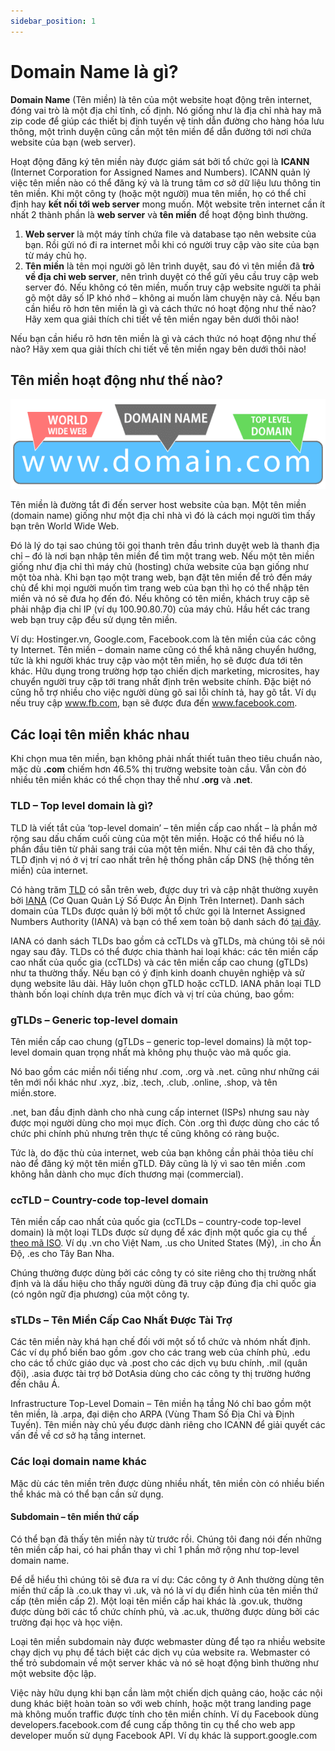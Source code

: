 ```yaml
---
sidebar_position: 1
---
```


# Domain Name là gì?

**Domain Name** (Tên miền) là tên của một website hoạt động trên internet, đóng vai trò là một địa chỉ tĩnh, cố định. Nó giống như là địa chỉ nhà hay mã zip code để giúp các thiết bị định tuyến vệ tinh dẫn đường cho hàng hóa lưu thông, một trình duyện cũng cần một tên miền để dẫn đường tới nơi chứa website của bạn (web server).

Hoạt động đăng ký tên miền này được giám sát bởi tổ chức gọi là **ICANN** (Internet Corporation for Assigned Names and Numbers). ICANN quản lý việc tên miền nào có thể đăng ký và là trung tâm cơ sở dữ liệu lưu thông tin tên miền. Khi một công ty (hoặc một người) mua tên miền, họ có thể chỉ định hay **kết nối tới web server** mong muốn. Một website trên internet cần ít nhất 2 thành phần là **web server** và **tên miền** để hoạt động bình thường.

1. **Web server** là một máy tính chứa file và database tạo nên website của bạn. Rồi gửi nó đi ra internet mỗi khi có người truy cập vào site của bạn từ máy chủ họ.
2. **Tên miền** là tên mọi người gõ lên trình duyệt, sau đó vì tên miền đã **trỏ về địa chỉ web server**, nên trình duyệt có thể gửi yêu cầu truy cập web server đó. Nếu không có tên miền, muốn truy cập website người ta phải gõ một dãy số IP khó nhớ – không ai muốn làm chuyện này cả.
Nếu bạn cần hiểu rõ hơn tên miền là gì và cách thức nó hoạt động như thế nào? Hãy xem qua giải thích chi tiết về tên miền ngay bên dưới thôi nào!

Nếu bạn cần hiểu rõ hơn tên miền là gì và cách thức nó hoạt động như thế nào? Hãy xem qua giải thích chi tiết về tên miền ngay bên dưới thôi nào!

## Tên miền hoạt động như thế nào?
![Cấu trúc tên miền](../assets/images/cau-truc-ten-mien.png)

Tên miền là đường tắt đi đến server host website của bạn. Một tên miền (domain name) giống như một địa chỉ nhà vì đó là cách mọi người tìm thấy bạn trên World Wide Web.

Đó là lý do tại sao chúng tôi gọi thanh trên đầu trình duyệt web là thanh địa chỉ – đó là nơi bạn nhập tên miền để tìm một trang web. Nếu một tên miền giống như địa chỉ thì máy chủ (hosting) chứa website của bạn giống như một tòa nhà. Khi bạn tạo một trang web, bạn đặt tên miền để trỏ đến máy chủ để khi mọi người muốn tìm trang web của bạn thì họ có thể nhập tên miền và nó sẽ đưa họ đến đó. Nếu không có tên miền, khách truy cập sẽ phải nhập địa chỉ IP (ví dụ 100.90.80.70) của máy chủ. Hầu hết các trang web bạn truy cập đều sử dụng tên miền.

Ví dụ: Hostinger.vn, Google.com, Facebook.com là tên miền của các công ty Internet. Tên miền – domain name cũng có thể khả năng chuyển hướng, tức là khi người khác truy cập vào một tên miền, họ sẽ được đưa tới tên khác. Hữu dụng trong trường hợp tạo chiến dịch marketing, microsites, hay chuyển người truy cập tới trang nhất định trên website chính. Đặc biệt nó cũng hỗ trợ nhiều cho việc người dùng gõ sai lỗi chính tả, hay gõ tắt. Ví dụ nếu truy cập www.fb.com, bạn sẽ được đưa đến www.facebook.com.

## Các loại tên miền khác nhau

Khi chọn mua tên miền, bạn không phải nhất thiết tuân theo tiêu chuẩn nào, mặc dù **.com** chiếm hơn 46.5% thị trường website toàn cầu. Vẫn còn đó nhiều tên miền khác có thể chọn thay thế như **.org** và **.net**.

### TLD – Top level domain là gì?
TLD là viết tắt của ‘top-level domain’ – tên miền cấp cao nhất – là phần mở rộng sau dấu chấm cuối cùng của một tên miền. Hoặc có thể hiểu nó là phần đầu tiên từ phải sang trái của một tên miền. Như cái tên đã cho thấy, TLD định vị nó ở vị trí cao nhất trên hệ thống phân cấp DNS (hệ thống tên miền) của internet.

Có hàng trăm [TLD](https://www.icann.org/resources/pages/tlds-2012-02-25-en) có sẵn trên web, được duy trì và cập nhật thường xuyên bởi [IANA](https://www.iana.org/) (Cơ Quan Quản Lý Số Được Ấn Định Trên Internet). Danh sách domain của TLDs được quản lý bởi một tổ chức gọi là Internet Assigned Numbers Authority (IANA) và bạn có thể xem toàn bộ danh sách đó [tại đây](https://www.iana.org/domains/root/db).

IANA có danh sách TLDs bao gồm cả ccTLDs và gTLDs, mà chúng tôi sẽ nói ngay sau đây. TLDs có thể được chia thành hai loại khác: các tên miền cấp cao nhất của quốc gia (ccTLDs) và các tên miền cấp cao chung (gTLDs) như ta thường thấy. Nếu bạn có ý định kinh doanh chuyên nghiệp và sử dụng website lâu dài. Hãy luôn chọn gTLD hoặc ccTLD. IANA phân loại TLD thành bốn loại chính dựa trên mục đích và vị trí của chúng, bao gồm:

### gTLDs – Generic top-level domain
Tên miền cấp cao chung (gTLDs – generic top-level domains) là một top-level domain quan trọng nhất mà không phụ thuộc vào mã quốc gia.

Nó bao gồm các miền nổi tiếng như .com, .org và .net. cũng như những cái tên mới nổi khác như .xyz, .biz, .tech, .club, .online, .shop, và tên miền.store.

.net, ban đầu định dành cho nhà cung cấp internet (ISPs) nhưng sau này được mọi người dùng cho mọi mục đích. Còn .org thì được dùng cho các tổ chức phi chính phủ nhưng trên thực tế cũng không có ràng buộc.

Tức là, do đặc thù của internet, web của bạn không cần phải thỏa tiêu chí nào để đăng ký một tên miền gTLD. Đây cũng là lý vì sao tên miền .com không hẳn dành cho mục đích thương mại (commercial).

### ccTLD – Country-code top-level domain
Tên miền cấp cao nhất của quốc gia (ccTLDs – country-code top-level domain) là một loại TLDs được sử dụng để xác định một quốc gia cụ thể [theo mã ISO](https://en.wikipedia.org/wiki/List_of_ISO_3166_country_codes). Ví dụ .vn cho Việt Nam, .us cho United States (Mỹ), .in cho Ấn Độ, .es cho Tây Ban Nha.

Chúng thường được dùng bởi các công ty có site riêng cho thị trường nhất định và là dấu hiệu cho thấy người dùng đã truy cập đúng địa chỉ quốc gia (có ngôn ngữ địa phương) của một công ty.

### sTLDs – Tên Miền Cấp Cao Nhất Được Tài Trợ
Các tên miền này khá hạn chế đối với một số tổ chức và nhóm nhất định. Các ví dụ phổ biến bao gồm .gov cho các trang web của chính phủ, .edu cho các tổ chức giáo dục và .post cho các dịch vụ bưu chính, .mil (quân đội), .asia được tài trợ bở DotAsia dùng cho các công ty thị trường hướng đến châu Á.

Infrastructure Top-Level Domain – Tên miền hạ tầng
Nó chỉ bao gồm một tên miền, là .arpa, đại diện cho ARPA (Vùng Tham Số Địa Chỉ và Định Tuyến). Tên miền này chủ yếu được dành riêng cho ICANN để giải quyết các vấn đề về cơ sở hạ tầng internet.

### Các loại domain name khác
Mặc dù các tên miền trên được dùng nhiều nhất, tên miền còn có nhiều biến thể khác mà có thể bạn cần sử dụng.

#### Subdomain – tên miền thứ cấp
Có thể bạn đã thấy tên miền này từ trước rồi. Chúng tôi đang nói đến những tên miền cấp hai, có hai phần thay vì chỉ 1 phần mở rộng như top-level domain name.

Để dễ hiểu thì chúng tôi sẽ đưa ra ví dụ: Các công ty ở Anh thường dùng tên miền thứ cấp là .co.uk thay vì .uk, và nó là ví dụ điển hình của tên miền thứ cấp (tên miền cấp 2). Một loại tên miền cấp hai khác là .gov.uk, thường được dùng bởi các tổ chức chính phủ, và .ac.uk, thường được dùng bởi các trường đại học và học viện.

Loại tên miền subdomain này được webmaster dùng để tạo ra nhiều website chạy dịch vụ phụ để tách biệt các dịch vụ của website ra. Webmaster có thể trỏ subdomain về một server khác và nó sẽ hoạt động bình thường như một website độc lập.

Việc này hữu dụng khi bạn cần làm một chiến dịch quảng cáo, hoặc các nội dung khác biệt hoàn toàn so với web chính, hoặc một trang landing page mà không muốn traffic được tính cho tên miền chính. Ví dụ Facebook dùng developers.facebook.com để cung cấp thông tin cụ thể cho web app developer muốn sử dụng Facebook API. Ví dụ khác là support.google.com